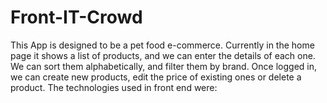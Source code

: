 # Front-IT-Crowd

<p>This App is designed to be a pet food e-commerce.
Currently in the home page it shows a list of products, and we can enter the details of each one.
We can sort them alphabetically, and filter them by brand.
Once logged in, we can create new products, edit the price of existing ones or delete a product.
The technologies used in front end were:</p>
